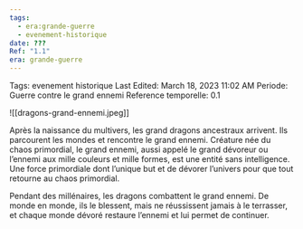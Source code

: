 ```yaml
---
tags:
  - era:grande-guerre
  - evenement-historique
date: ???
Ref: "1.1"
era: grande-guerre
---
```



Tags: evenement historique
Last Edited: March 18, 2023 11:02 AM
Periode: Guerre contre le grand ennemi
Reference temporelle: 0.1

![[dragons-grand-ennemi.jpeg]]

Après la naissance du multivers, les grand dragons ancestraux arrivent. Ils parcourent les mondes et rencontre le grand ennemi. Créature née du chaos primordial, le grand ennemi, aussi appelé le grand dévoreur ou l’ennemi aux mille couleurs et mille formes, est une entité sans intelligence. Une force primordiale dont l’unique but et de dévorer l’univers pour que tout retourne au chaos primordial.

Pendant des millénaires, les dragons combattent le grand ennemi. De monde en monde, ils le blessent, mais ne réussissent jamais à le terrasser, et chaque monde dévoré restaure l’ennemi et lui permet de continuer.